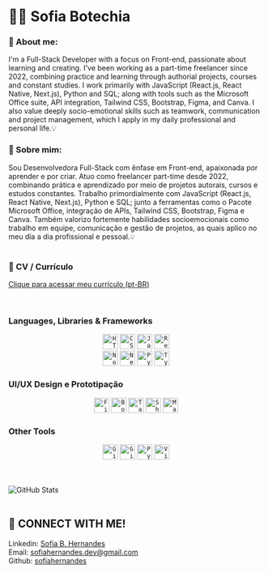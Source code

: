 # 👩‍💻 Sofia Botechia  

### 🌼 About me:  
  I'm a Full-Stack Developer with a focus on Front-end, passionate about learning and creating. I've been working as a part-time freelancer since 2022, combining practice and learning through authorial projects, courses and constant studies. I work primarily with JavaScript (React.js, React Native, Next.js), Python and SQL; along with tools such as the Microsoft Office suite, API integration, Tailwind CSS, Bootstrap, Figma, and Canva. I also value deeply socio-emotional skills such as teamwork, communication and project management, which I apply in my daily professional and personal life.💡

### 🌼 Sobre mim:  
  Sou Desenvolvedora Full-Stack com ênfase em Front-end, apaixonada por aprender e por criar. Atuo como freelancer part-time desde 2022, combinando prática e aprendizado por meio de projetos autorais, cursos e estudos constantes. Trabalho primordialmente com JavaScript (React.js, React Native, Next.js), Python e SQL; junto a ferramentas como o Pacote  Microsoft Office, integração de APIs, Tailwind CSS, Bootstrap, Figma e Canva. Também valorizo fortemente habilidades socioemocionais como trabalho em equipe, comunicação e gestão de projetos, as quais aplico no meu dia a dia profissional e pessoal.💡
<br>
<br>

### 💼 CV / Currículo
[Clique para acessar meu currículo (pt-BR)](https://drive.google.com/file/d/1uf5nn_Df_m1FVEzdwQvSZPRfVwTFIm8U/view?usp=sharing) <br>

<br>

### Languages, Libraries & Frameworks
<div align="center">
	<code><img width="30" src="https://raw.githubusercontent.com/marwin1991/profile-technology-icons/refs/heads/main/icons/html.png" alt="HTML" title="HTML"/></code>
	<code><img width="30" src="https://raw.githubusercontent.com/marwin1991/profile-technology-icons/refs/heads/main/icons/css.png" alt="CSS" title="CSS"/></code>
	<code><img width="30" src="https://raw.githubusercontent.com/marwin1991/profile-technology-icons/refs/heads/main/icons/javascript.png" alt="JavaScript" title="JavaScript"/></code>
	<code><img width="30" src="https://raw.githubusercontent.com/marwin1991/profile-technology-icons/refs/heads/main/icons/react.png" alt="React" title="React"/></code>
  <br>
	<code><img width="30" src="https://raw.githubusercontent.com/marwin1991/profile-technology-icons/refs/heads/main/icons/node_js.png" alt="Node.js" title="Node.js"/></code>
	<code><img width="30" src="https://raw.githubusercontent.com/marwin1991/profile-technology-icons/refs/heads/main/icons/next_js.png" alt="Next.js" title="Next.js"/></code>
	<code><img width="30" src="https://raw.githubusercontent.com/marwin1991/profile-technology-icons/refs/heads/main/icons/python.png" alt="Python" title="Python"/></code>
  <code><img width="30" src="https://raw.githubusercontent.com/marwin1991/profile-technology-icons/refs/heads/main/icons/typescript.png" alt="TypeScript" title="TypeScript"/></code>
</div>

### UI/UX Design e Prototipação
<div align="center">
	<code><img width="30" src="https://raw.githubusercontent.com/marwin1991/profile-technology-icons/refs/heads/main/icons/figma.png" alt="Figma" title="Figma"/></code>
	<code><img width="30" src="https://raw.githubusercontent.com/marwin1991/profile-technology-icons/refs/heads/main/icons/bootstrap.png" alt="Bootstrap" title="Bootstrap"/></code>
	<code><img width="30" src="https://raw.githubusercontent.com/marwin1991/profile-technology-icons/refs/heads/main/icons/tailwind_css.png" alt="Tailwind CSS" title="Tailwind CSS"/></code>
	<code><img width="30" src="https://raw.githubusercontent.com/marwin1991/profile-technology-icons/refs/heads/main/icons/shadcn_ui.png" alt="ShadCn UI" title="ShadCn UI"/></code>
	<code><img width="30" src="https://raw.githubusercontent.com/marwin1991/profile-technology-icons/refs/heads/main/icons/material_ui.png" alt="MaterialUI" title="MaterialUI"/></code>
</div>

### Other Tools
<div align="center">
	<code><img width="30" src="https://raw.githubusercontent.com/marwin1991/profile-technology-icons/refs/heads/main/icons/git.png" alt="Git" title="Git"/></code>
  <code><img width="30" src="https://raw.githubusercontent.com/marwin1991/profile-technology-icons/refs/heads/main/icons/github.png" alt="GitHub" title="GitHub"/></code>
	<code><img width="30" src="https://raw.githubusercontent.com/marwin1991/profile-technology-icons/refs/heads/main/icons/pycharm.png" alt="PyCharm" title="PyCharm"/></code>
	<code><img width="30" src="https://raw.githubusercontent.com/marwin1991/profile-technology-icons/refs/heads/main/icons/visual_studio_code.png" alt="Visual Studio Code" title="Visual Studio Code"/></code>
</div>

<br>
<br>

![GitHub Stats](https://github-readme-stats.vercel.app/api?username=sofiahernandes&theme=graywhite&show_icons=true)
<br>
<br>

## 📩 CONNECT WITH ME!
Linkedin: [Sofia B. Hernandes](https://www.linkedin.com/in/sofiahernandes)    
Email: [sofiahernandes.dev@gmail.com](mailto:sofiahernandes.dev@gmail.com)  
Github: [sofiahernandes](https://github.com/sofiahernandes)  
